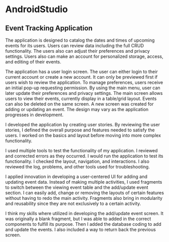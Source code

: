 # AndroidStudio

## Event Tracking Application
The application is designed to catalog the dates and times of upcoming events for its users. Users can review data including the full CRUD functionality. The users also can adjust their preferences and privacy settings. Users also can make an account for personalized storage, access, and editing of their events.

The application has a user login screen. The user can either login to their current account or create a new account. It can only be previewed first if users wish to review the application. To manage preferences, users receive an initial pop-up requesting permission. By using the main menu, user can later update their preferences and privacy settings. The main screen allows users to view their events, currently display in a table/grid layout. Events can also be deleted on the same screen. A new screen was created for adding or updating an event. The design may vary as the application progresses in development.

I developed the application by creating user stories. By reviewing the user stories, I defined the overall purpose and features needed to satisfy the users. I worked on the basics and layout before moving into more complex functionality.

I used multiple tools to test the functionality of my application. I reviewed and corrected errors as they occurred. I would run the application to test its functionality. I checked the layout, navigation, and interactions. I also reviewed the log, problems, and other tools used for troubleshooting. 

I applied innovation in developing a user-centered UI for adding and updating event data. Instead of making multiple activities, I used fragments to switch between the viewing event table and the add/update event section. I can easily add, change or removing the layouts of certain features without having to redo the main activity. Fragments also bring in modularity and reusability since they are not exclusively to a certain activity.

I think my skills where utilized in developing the add/update event screen. It was originally a blank fragment, but I was able to added in the correct components to fulfill its purpose. Then I added the database coding to add and update the events. I also included a way to return back the previous screen.
